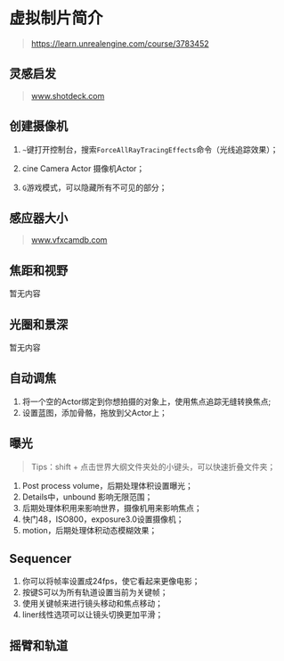 # 虚拟制片简介

> https://learn.unrealengine.com/course/3783452


## 灵感启发

> www.shotdeck.com

## 创建摄像机

1. `~`键打开控制台，搜索`ForceAllRayTracingEffects`命令（光线追踪效果）；

2. cine Camera Actor 摄像机Actor；
3. `G`游戏模式，可以隐藏所有不可见的部分；


## 感应器大小

> www.vfxcamdb.com

## 焦距和视野
暂无内容

## 光圈和景深
暂无内容

## 自动调焦

1. 将一个空的Actor绑定到你想拍摄的对象上，使用焦点追踪无缝转换焦点;
2. 设置蓝图，添加骨骼，拖放到父Actor上；

## 曝光

> Tips：shift + 点击世界大纲文件夹处的小键头，可以快速折叠文件夹；

1. Post process volume，后期处理体积设置曝光；
2. Details中，unbound 影响无限范围；
3. 后期处理体积用来影响世界，摄像机用来影响焦点；
4. 快门48，ISO800，exposure3.0设置摄像机；
5. motion，后期处理体积动态模糊效果；

## Sequencer

1. 你可以将帧率设置成24fps，使它看起来更像电影；
2. 按键S可以为所有轨道设置当前为关键帧；
3. 使用关键帧来进行镜头移动和焦点移动；
4. liner线性选项可以让镜头切换更加平滑；


## 摇臂和轨道
